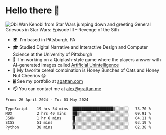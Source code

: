 <!--
**GameDog9988/GameDog9988** is a ✨ _special_ ✨ repository because its `README.md` (this file) appears on your GitHub profile.

Here are some ideas to get you started:

- 🔭 I’m currently working on ...
- 🌱 I’m currently learning ...
- 👯 I’m looking to collaborate on ...
- 🤔 I’m looking for help with ...
- 💬 Ask me about ...
- 📫 How to reach me: ...
- 😄 Pronouns: ...
- ⚡ Fun fact: ...
-->



Hello there 👋
==================================

![Obi Wan Kenobi from Star Wars jumping down and greeting General Grievous in Star Wars: Episode III – Revenge of the Sith](https://github.com/agrattan0820/agrattan0820/assets/51346343/689e56eb-29be-46a5-a079-28ea727b5f7e)


- 🌍  I'm based in Pittsburgh, PA
- 🎓  Studied Digital Narrative and Interactive Design and Computer Science at the University of Pittsburgh
- 👾  I'm working on a Quiplash-style game where the players answer with AI-generated images called [Artificial Unintelligence](https://github.com/agrattan0820/artificial-unintelligence)
- 🥣  My favorite cereal combination is Honey Bunches of Oats and Honey Nut Cheerios 😋
- 🖥️  See my portfolio at [agattan.com](http://agrattan.com/)
- 📫  You can contact me at [alex@grattan.me](mailto:alex@grattan.me)

<!--START_SECTION:waka-->

```txt
From: 26 April 2024 - To: 03 May 2024

TypeScript    19 hrs 54 mins  ██████████████████▒░░░░░░   73.70 %
MDX           2 hrs 40 mins   ██▒░░░░░░░░░░░░░░░░░░░░░░   09.91 %
JSON          1 hr 6 mins     █░░░░░░░░░░░░░░░░░░░░░░░░   04.11 %
SCSS          51 mins         ▓░░░░░░░░░░░░░░░░░░░░░░░░   03.19 %
Python        38 mins         ▓░░░░░░░░░░░░░░░░░░░░░░░░   02.38 %
```

<!--END_SECTION:waka-->
